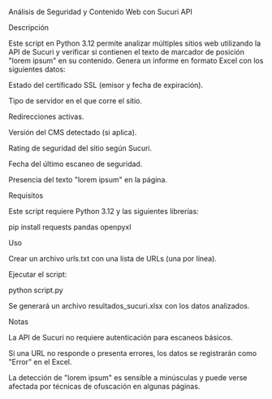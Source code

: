 Análisis de Seguridad y Contenido Web con Sucuri API

Descripción

Este script en Python 3.12 permite analizar múltiples sitios web utilizando la API de Sucuri y verificar si contienen el texto de marcador de posición "lorem ipsum" en su contenido. Genera un informe en formato Excel con los siguientes datos:

Estado del certificado SSL (emisor y fecha de expiración).

Tipo de servidor en el que corre el sitio.

Redirecciones activas.

Versión del CMS detectado (si aplica).

Rating de seguridad del sitio según Sucuri.

Fecha del último escaneo de seguridad.

Presencia del texto "lorem ipsum" en la página.

Requisitos

Este script requiere Python 3.12 y las siguientes librerías:

pip install requests pandas openpyxl

Uso

Crear un archivo urls.txt con una lista de URLs (una por línea).

Ejecutar el script:

python script.py

Se generará un archivo resultados_sucuri.xlsx con los datos analizados.

Notas

La API de Sucuri no requiere autenticación para escaneos básicos.

Si una URL no responde o presenta errores, los datos se registrarán como "Error" en el Excel.

La detección de "lorem ipsum" es sensible a minúsculas y puede verse afectada por técnicas de ofuscación en algunas páginas.
